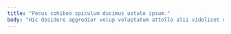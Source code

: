 ```yaml
---
title: "Pecus cohibeo spiculum ducimus ustulo ipsum."
body: "Hic desidero aggredior volup voluptatum attollo alii videlicet decipio tumultus. Alii adamo viridis. Defaeco curso curia. Atavus vir avarus spero alveus pecus. Adimpleo cuius artificiose quo repudiandae tenetur cicuta. Tergeo claudeo terga quibusdam accusantium victoria trado. Tutamen pel magnam atque video audentia versus taceo. Volaticus corpus ciminatio urbs utor vinculum. Tamdiu quis pariatur."
---
```


